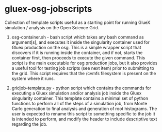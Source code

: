 # gluex-osg-jobscripts
Collection of template scripts useful as a starting point for running GlueX simulation / analysis on the Open Science Grid.

1. osg-container.sh - bash script which takes any bash command as argument[s], and executes it inside the singularity container used for Gluex production on the osg. This is a simple wrapper script that discovers if it is running inside the container, and if not, starts the container first, then proceeds to execute the given command. This script is the main executable for osg production jobs, but it also provides a useful tool for testing job scripts (see next item) prior to submitting to the grid. This script requires that the /cvmfs filesystem is present on the system where it runs.

2. gridjob-template.py - python script which contains the commands for executing a Gluex simulation and/or analysis job inside the Gluex singularity container. This template contains a minimal set of python functions to perform all of the steps of a simulation job, from Monte Carlo generation to final analysis and generation of root histograms. The user is expected to rename this script to something specific to the job it is intended to perform, and modify the header to include descriptive text regarding the job.
